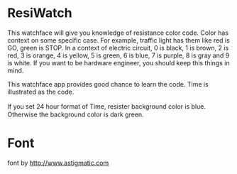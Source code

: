 # ResiWatch
This watchface will give you knowledge of resistance color code. Color has context on some specific case.
For example, traffic light has them like red is GO, green is STOP.
In a context of electric circuit, 0 is black, 1 is brown, 2 is red, 3 is orange, 4 is yellow, 5 is green, 6 is blue, 7 is purple, 8 is gray and 9 is white. If you want to be hardware engineer, you should keep this things in mind. 

This watchface app provides good chance to learn the code. Time is illustrated as the code. 

If you set 24 hour format of Time, resister background color is blue.　Otherwise the background color is dark green.

# Font
font by http://www.astigmatic.com
